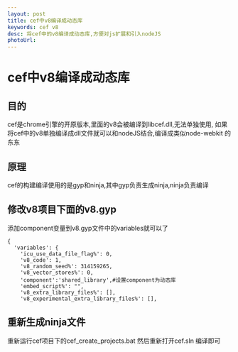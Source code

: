 ```yaml
---
layout: post
title: cef中v8编译成动态库
keywords: cef v8
desc: 将cef中的v8编译成动态库,方便对js扩展和引入nodeJS
photoUrl: 
---
```

# cef中v8编译成动态库

## 目的
cef是chrome引擎的开原版本,里面的v8会被编译到libcef.dll,无法单独使用,
如果将cef中的v8单独编译成dll文件就可以和nodeJS结合,编译成类似node-webkit
的东东

## 原理

cef的构建编译使用的是gyp和ninja,其中gyp负责生成ninja,ninja负责编译

## 修改v8项目下面的v8.gyp

添加component变量到v8.gyp文件中的variables就可以了

```
{
  'variables': {
    'icu_use_data_file_flag%': 0,
    'v8_code': 1,
    'v8_random_seed%': 314159265,
    'v8_vector_stores%': 0,
    'component':'shared_library',#设置component为动态库
    'embed_script%': "",
    'v8_extra_library_files%': [],
    'v8_experimental_extra_library_files%': [],
```

## 重新生成ninja文件

重新运行cef项目下的cef_create_projects.bat
然后重新打开cef.sln 编译即可